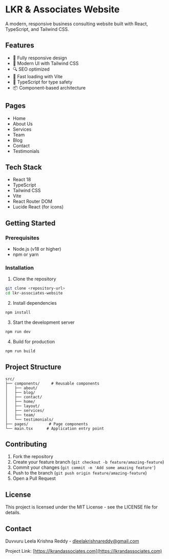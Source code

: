 # LKR & Associates Website

A modern, responsive business consulting website built with React, TypeScript, and Tailwind CSS.

## Features

- 📱 Fully responsive design
- 🎨 Modern UI with Tailwind CSS
- 🔍 SEO optimized
- 🚀 Fast loading with Vite
- 📝 TypeScript for type safety
- 📦 Component-based architecture

## Pages

- Home
- About Us
- Services
- Team
- Blog
- Contact
- Testimonials

## Tech Stack

- React 18
- TypeScript
- Tailwind CSS
- Vite
- React Router DOM
- Lucide React (for icons)

## Getting Started

### Prerequisites

- Node.js (v18 or higher)
- npm or yarn

### Installation

1. Clone the repository
```bash
git clone <repository-url>
cd lkr-associates-website
```

2. Install dependencies
```bash
npm install
```

3. Start the development server
```bash
npm run dev
```

4. Build for production
```bash
npm run build
```

## Project Structure

```
src/
├── components/     # Reusable components
│   ├── about/
│   ├── blog/
│   ├── contact/
│   ├── home/
│   ├── layout/
│   ├── services/
│   ├── team/
│   └── testimonials/
├── pages/         # Page components
└── main.tsx      # Application entry point
```

## Contributing

1. Fork the repository
2. Create your feature branch (`git checkout -b feature/amazing-feature`)
3. Commit your changes (`git commit -m 'Add some amazing feature'`)
4. Push to the branch (`git push origin feature/amazing-feature`)
5. Open a Pull Request

## License

This project is licensed under the MIT License - see the LICENSE file for details.

## Contact

Duvvuru Leela Krishna Reddy - dleelakrishnareddy@gmail.com

Project Link: [https://lkrandassociates.com](https://lkrandassociates.com)